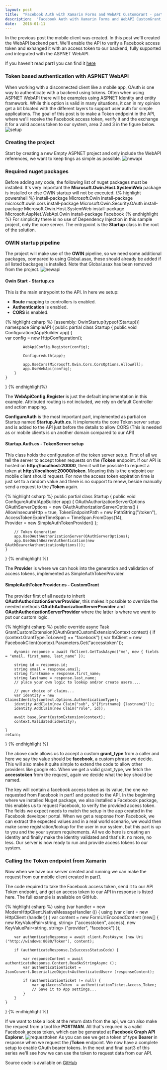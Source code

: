 ```yaml
---
layout: post
title:  "Facebook Auth with Xamarin Forms and WebAPI CustomGrant - part 2"
description:  "Facebook Auth with Xamarin Forms and WebAPI CustomGrant - part 2"
date:   2016-01-11
---
```


<p class="intro">
<span class="dropcap">I</span>n the previous post the mobile client was created. In this post we'll created the WebAPI backend part. We'll enable
the API to verify a Facebook access token and exhanged it with an access token to our backend, fully supported and integrated with the ASPNET WebAPI.
</p>

If you haven't read part1 you can find it [here](http://rasmustc.com/blog/Custom-Facebook-Authentication-with-webapi/)

### Token based authentication with ASPNET WebAPI
When working with a disconnected client like a mobile app, OAuth is one way to authenticate with a backend using tokens. Often when using ASPNET WebAPI there will be examples
using ASPNET Identity and entity framework. While this option is valid in many situations, it can in my opinion get a bit bloated with the different layers to support user auth for simple applications.
The goal of this post is to make a Token endpoint in the API, where we'll receive the Facebook access token, verify it and the exchange it for a valid access token to our system, area 2 and 3 in the figure below.
<img src="{{ '/assets/img/app-fb-api.png' | prepend: site.baseurl }}" alt="setup">

### Creating the project 
Start by creating a new Empty ASPNET project and only include the WebAPI references, we want to keep tings as simple as possible.
<img src="{{ '/assets/img/emptyapi.png' | prepend: site.baseurl }}" alt="newapi">

### Required nuget packages
Before adding any code, the following list of nuget packages must be installed.
It's very important the __Microsoft.Owin.Host.SystemWeb__ package is installed or else OWIN startup will not be executed.
{% highlight powershell %}
install-package Microsoft.Owin 
install-package microsoft.owin.cors
install-package Microsoft.Owin.Security.OAuth
install-package Microsoft.Owin.Host.SystemWeb
install-package Microsoft.AspNet.WebApi.Owin
install-package Facebook
{% endhighlight %}
For simplicity there is no use of Dependency Injection in this sample project, only the core server. The entrypoint is the __Startup__ class in the root of the solution.

### OWIN startup pipeline
The project will make use of the __OWIN__ pipeline, so we need some additional packages, compared to using Global.asax, these should already be added if all listed backages is installed. Note that Global.asax has been removed from the project.
<img src="{{ '/assets/img/slnOverview.png' | prepend: site.baseurl }}" alt="newapi">
#### Owin Start - Startup.cs
This is the main entrypoint to the API. In here we setup:

* __Route__ mapping to controllers is enabled.
* __Authentication__ is enabled.
* __CORS__ is enabled.

{% highlight csharp %}
[assembly: OwinStartup(typeof(Startup))]
namespace SimpleAPI
{
    public partial class Startup
    {
        public void Configuration(IAppBuilder app)
        {            
            var config = new HttpConfiguration();

            WebApiConfig.Register(config);
         
            ConfigureAuth(app);

            app.UseCors(Microsoft.Owin.Cors.CorsOptions.AllowAll);
            app.UseWebApi(config);
        }
    }
}
{% endhighlight%}

The __WebApiConfig.Register__ is just the default implementation in this example. Attributed routing is not included, we rely on default Controller and action mapping.

__ConfigureAuth__ is the most important part, implemented as partial on Startup named __Startup.Auth.cs__. It implements the core Token server setup and is added to the API just before the details to allow CORS (This is needed as or mobile clients is on another domain compared to our API)

#### Startup.Auth.cs - TokenServer setup

This class holds the configuration of the token server setup. First of all we tell the server to accept token requests on the __/Token__ endpoint.
If our API is hosted on __http://localhost:20000__, then it will be possible to request a token at __http://localhost:20000/token__. Meaning this is the endpoint our mobile client should request.
For now the access token expiration time is just set to a random value and there is no support to renew, beside manually send a request to the __/Token__ again.

{% highlight csharp %}
public partial class Startup
{
    public void ConfigureAuth(IAppBuilder app)
    {
        OAuthAuthorizationServerOptions OAuthServerOptions = new OAuthAuthorizationServerOptions()
        {
            AllowInsecureHttp = true,
            TokenEndpointPath = new PathString("/token"),
            AccessTokenExpireTimeSpan = TimeSpan.FromDays(14),  
            Provider = new SimpleAuthTokenProvider()
        };

        // Token Generation
        app.UseOAuthAuthorizationServer(OAuthServerOptions);
        app.UseOAuthBearerAuthentication(new OAuthBearerAuthenticationOptions());
    }        
}
{% endhighlight %}

The __Provider__ is where we can hook into the generation and validation of access tokens, implemented as SimpleAuthTokenProvider.

#### SimpleAuthTokenProvider.cs - CustomGrant 

The provider first of all needs to inherit __OAuthAuthorizationServerProvider__, this makes it possible to override the needed methods
__OAuthAuthorizationServerProvider__ and __OAuthAuthorizationServerProvider__ where the latter is where we want to put our custom logic.

{% highlight csharp %}
public override async Task GrantCustomExtension(OAuthGrantCustomExtensionContext context)
{
    if (context.GrantType.ToLower() == "facebook")
    {
        var fbClient = new FacebookClient(context.Parameters.Get("accesstoken"));

        dynamic response = await fbClient.GetTaskAsync("me", new { fields = "email, first_name, last_name" });
        
        string id = response.id;
        string email = response.email;
        string firstname = response.first_name;
        string lastname = response.last_name;
        // place your own logic to lookup and/or create users....

        // your choice of claims...
        var identity = new ClaimsIdentity(context.Options.AuthenticationType);
        identity.AddClaim(new Claim("sub", $"{firstname} {lastname}"));
        identity.AddClaim(new Claim("role", id));

        await base.GrantCustomExtension(context);
        context.Validated(identity);

    }            
    return;
}
{% endhighlight %}

The above code allows us to accept a custom __grant\_type__ from a caller and here we say the value should be __facebook__, a custom phrase we decide. This will also make it quite simple to extend the code
to allow other providers like google etc.
When we get a valid grant\_type, we fetch the __accesstoken__ from the request, again we decide what the key should be named. 

The key will contain a facebook access token as its value, the one we requested from Facebook in part1 and posted to the API.
In the beginning where we installed Nuget package, we also installed a Facebook package, this enables us to request Facebook, to verify the provided access token.
The fields we expect needs to match the setup in the app created in the Facebook developer portal.
When we get a response from Facebook, we can extract the expected values and in a real world scenario, we would then make some registration/lookup for the user in our system, but this part is up to you and the your system requirements.
All we do here is creating an identity and finally make the identity validated and that's it. no more, no less. Our server is now ready to run and provide access tokens to our system.

### Calling the Token endpoint from Xamarin
Now when we have our server created and running we can make the request from our mobile client created in [part1](http://rasmustc.com/blog/Custom-Facebook-Authentication-with-webapi/).

The code required to take the Facebook access token, send it to our API Token endpoint, and get an access token to our API in response is listed here. The full example is available on GitHub.

{% highlight csharp %}
using (var handler = new ModernHttpClient.NativeMessageHandler ()) 
{
    using (var client = new HttpClient (handler)) {
        var content = new FormUrlEncodedContent (new[] {
            new KeyValuePair<string, string> ("accesstoken", access),
            new KeyValuePair<string, string> ("provider", "facebook")
        });
            
        var authenticateResponse = await client.PostAsync (new Uri ("http://windows:8080/Token"), content);

        if (authenticateResponse.IsSuccessStatusCode) {

            var responseContent = await authenticateResponse.Content.ReadAsStringAsync ();
            var authenticationTicket = JsonConvert.DeserializeObject<AuthenticatedUser> (responseContent);

            if (authenticationTicket != null) {
                var apiAccessToken  = authenticationTicket.Access_Token;
                // Save it to App settings...
            }
        }
    }
}
{% endhighlight %}

If we want to take a look at the return data from the api, we can also make the request from a tool like __POSTMAN__. All that's required is a valid Facebook access token, which can be generated at __Facebook Graph API Explorer__.
<img src="{{ '/assets/img/requesttoken.png' | prepend: site.baseurl }}" alt="requesttoken">
As you can see we get a token of type __Bearer__ in response when we request the __/Token__ endpoint. We now have a complete setup to enable OAuth bearer tokens.
In the next and final part3 of this series we'll see how we can use the token to request data from our API.


Source code is available on [GitHub](https://github.com/rasmuschristensen/SimpleOAuth)

 
 